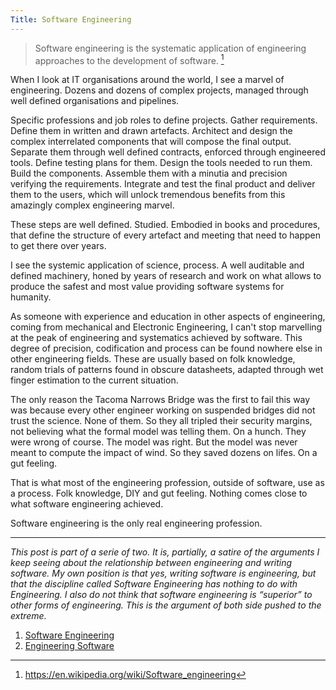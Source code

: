 ```yaml
---
Title: Software Engineering
---
```

> Software engineering is the systematic application of engineering approaches to the development of software. [^1]
<!--more-->

When I look at IT organisations around the world, I see a marvel of engineering.
Dozens and dozens of complex projects, managed through well defined organisations
and pipelines.

Specific professions and job roles to define projects. Gather requirements.
Define them in written and drawn artefacts. Architect and design the complex
interrelated components that will compose the final output. Separate them
through well defined contracts, enforced through engineered tools. Define
testing plans for them. Design the tools needed to run them. Build the
components. Assemble them with a minutia and precision verifying the
requirements. Integrate and test the final product and deliver them to the
users, which will unlock tremendous benefits from this amazingly complex
engineering marvel.

These steps are well defined. Studied. Embodied in books and procedures, that
define the structure of every artefact and meeting that need to happen to get
there over years.

I see the systemic application of science, process. A well auditable and defined
machinery, honed by years of research and work on what allows to produce the
safest and most value providing software systems for humanity.

As someone with experience and education in other aspects of engineering, coming
from mechanical and Electronic Engineering, I can't stop marvelling at the peak
of engineering and systematics achieved by software. This degree of precision,
codification and process can be found nowhere else in other engineering fields.
These are usually based on folk knowledge, random trials of patterns found in
obscure datasheets, adapted through wet finger estimation to the current situation.

The only reason the Tacoma Narrows Bridge was the first to fail this way was
because every other engineer working on suspended bridges did not trust the
science. None of them. So they all tripled their security margins, not believing
what the formal model was telling them. On a hunch. They were wrong of course.
The model was right. But the model was never meant to compute the impact of wind.
So they saved dozens on lifes. On a gut feeling.

That is what most of the engineering profession, outside of software, use as a
process. Folk knowledge, DIY and gut feeling. Nothing comes close to what software
engineering achieved.

Software engineering is the only real engineering profession.

---------------

*This post is part of a serie of two. It is, partially, a satire of the arguments I keep seeing about the relationship between engineering and writing software. My own position is that yes, writing software is engineering, but that the discipline called Software Engineering has nothing to do with Engineering. I also do not think that software engineering is “superior” to other forms of engineering. This is the argument of both side pushed to the extreme.*

1. [Software Engineering]({{page.permalink}})
2. [Engineering Software](/blog/engineering-software)

[^1]: <https://en.wikipedia.org/wiki/Software_engineering>
